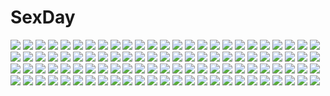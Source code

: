# SexDay
![](https://konachan.com/image/b752d2e8a57daec867bba9a64fae75ad/Konachan.com%20-%20155011%20blue_hair%20dedenden%21%20erect_nipples%20headphones%20one-up%20pantyhose%20rin_%28dedenden%21%29%20tagme_%28artist%29%20twintails.jpg)
![](https://konachan.com/jpeg/90617d9ef659d4b41839f8c77c6afaa7/Konachan.com%20-%20280563%20aliasing%20boudica_%28fate_grand_order%29%20close%20fate_grand_order%20fate_%28series%29%20green_eyes%20hero_neisan%20panties%20red_hair%20short_hair%20signed%20underwear.jpg)
![](https://konachan.com/image/88f167600dd0b7eacb018e59df5ac61b/Konachan.com%20-%20128063%20dressing%20konpaku_youmu%20panties%20shimesaba_kohada%20short_hair%20skirt%20skirt_lift%20striped_panties%20sword%20thighhighs%20touhou%20underwear%20weapon.jpg)
![](https://konachan.com/jpeg/a3ce33b55043047e28d7a0428ede94b6/Konachan.com%20-%20264247%20anus%20ass%20bed%20black_hair%20blush%20breasts%20brown_eyes%20censored%20game_cg%20long_hair%20male%20nipples%20nude%20penis%20pussy%20pussy_juice%20sex%20short_hair%20spread_legs.jpg)
![](https://konachan.com/jpeg/64a47c02d5d56a31fbda010b7e174978/Konachan.com%20-%20155074%20akise_aru%20all_male%20male%20mirai_nikki%20nishinomiya_saku%20phone%20tears.jpg)
![](https://konachan.com/image/435410d919fc2b74cbe7a440e5fbc60b/Konachan.com%20-%2078187%20crossover%20fairy_tail%20fatina%20flowers%20group%20k-on%21%20kanu%20macross%20pokemon%20ranka_lee%20sailor_moon%20sheryl_nome%20toradora%20twintails%20umbrella%20vocaloid.jpg)
![](https://konachan.com/image/0312a8f31da86bc6530b3b3ee2d45fbe/Konachan.com%20-%2094303%20mahou_shoujo_madoka_magica.jpg)
![](https://konachan.com/image/b002760077fb9020c25c1e1e37c9416a/Konachan.com%20-%20141204%202girls%20blonde_hair%20blue_eyes%20bow%20brown_hair%20hat%20maribel_han%20matsuyama_nozomu%20short_hair%20touhou%20usami_renko%20wink%20yellow_eyes.jpg)
![](https://konachan.com/jpeg/d3ac25b7f83d6eb21ce34a8dd13e7916/Konachan.com%20-%20305609%20aibeya%20azarashi_soft%20brown_hair%20game_cg%20hayami_aki%20oryou%20red_eyes%20school_uniform%20short_hair%20skirt.jpg)
![](https://konachan.com/image/423667141fddcf25fb0d8c6e6f94e4e8/Konachan.com%20-%2015845%20brown_eyes%20komatsu_eiji%20pink_hair%20school_swimsuit%20swimsuit.jpg)
![](https://konachan.com/jpeg/c8fe4b301a007c879ed27a6c63a84243/Konachan.com%20-%2049232%20aisaka_taiga%20takasu_ryuuji%20toradora%20transparent%20vector.jpg)
![](https://konachan.com/jpeg/ab37ba120e44ce510efd83e92ff5f70b/Konachan.com%20-%20210125%20akabeisoft2%20bed%20blonde_hair%20breast_hold%20breasts%20green_eyes%20nipples%20no_bra%20open_shirt%20panties%20panty_pull%20thighhighs%20underwear%20yuuki_hagure.jpg)
![](https://konachan.com/image/067b227b024fac626c5153d0c9ff07c1/Konachan.com%20-%20167105%20blonde_hair%20feathers%20green_eyes%20headband%20long_hair%20mechagirl%20original%20shingo_%28picturepuzzle%29%20sword%20weapon.jpg)
![](https://konachan.com/image/bfe07e08d324ccf081ac1e49efe85a4b/Konachan.com%20-%20111626%20all_male%20madara%20male%20natsume_takashi%20natsume_yuujinchou%20ofuda.jpg)
![](https://konachan.com/image/ae3da610fb381670ff9c95d240cefe0a/Konachan.com%20-%2059610%20aquaplus%20komaki_manaka%20leaf%20to_heart%20to_heart_2%20zoom_layer.jpg)
![](https://konachan.com/image/330b69d10332ba5941e504a69fd19917/Konachan.com%20-%2063064%20hatsune_miku%20twintails%20vocaloid%20white.jpg)
![](https://konachan.com/image/da47ec43c7747a39d8f1d152f30a772b/Konachan.com%20-%205081%20goth-loli%20itou_noiji%20lolita_fashion%20nagato_yuki%20suzumiya_haruhi_no_yuutsu.jpg)
![](https://konachan.com/jpeg/0c8bc50d74217c2e50ed3d849cbf209f/Konachan.com%20-%20234744%20blue_eyes%20brown_hair%20flowers%20gendo0032%20lee_hi%20long_hair%20petals%20rose%20skirt.jpg)
![](https://konachan.com/jpeg/1ccfcfdd3fa4a3e5008031b22faceb0c/Konachan.com%20-%2069432%20amakura%20amamiya_kisa%20game_cg%20group%20gun%20hat%20katase_sakura%20male%20root_nuko%20school_uniform%20tachibana_shizuku%20tagme_%28character%29%20thighhighs%20weapon.jpg)
![](https://konachan.com/image/a8c29b3e7a594bf011c179d759ff70ad/Konachan.com%20-%20211028%20green_eyes%20ibarazaki_emi%20jpeg_artifacts%20katawa_shoujo%20mike_inel%20red_hair%20signed%20twintails%20zoom_layer.jpg)
![](https://konachan.com/image/3b2f82badee6d24ce7a6aeb8e2baad97/Konachan.com%20-%20122959%20brown_hair%20flowers%20headphones%20purple_eyes%20sword%20touhou%20toyosatomimi_no_miko%20weapon%20yume_shokunin%20zoom_layer.jpg)
![](https://konachan.com/image/3db1ec4005ec06695c4d813dc018d07d/Konachan.com%20-%20192154%20food%20fruit%20record_of_agarest_war.jpg)
![](https://konachan.com/jpeg/5f23d7bf79a5bfac567ac74e32d8fea6/Konachan.com%20-%20120867%20black_hair%20breasts%20censored%20game_cg%20long_hair%20mutou_kurihito%20nipples%20pantyhose%20penis%20pussy%20sex%20torn_clothes%20wet%20wink%20yuki_natsume.jpg)
![](https://konachan.com/image/1b257e631420543b4818d744020a98e4/Konachan.com%20-%20111059%20hat%20hinanawi_tenshi%20popsicle%20school_swimsuit%20swimsuit%20touhou.jpg)
![](https://konachan.com/image/11231e9fb7dab5d169f29c03390bcf62/Konachan.com%20-%20233604%20animal%20ball%20bird%20blue_eyes%20blue_hair%20flowers%20grass%20inika%20long_hair%20original%20petals%20watermark.jpg)
![](https://konachan.com/jpeg/6422b602da57b3c486be26cc159efde3/Konachan.com%20-%20130340%20aquaplus%20bed%20blonde_hair%20blush%20breast_hold%20breasts%20leaf%20long_hair%20nipples%20panties%20school_uniform%20tenmaso%20thighhighs%20to_heart%20to_heart_2%20underwear.jpg)
![](https://konachan.com/image/1fdec49d312e33a63997f7e1209c79b8/Konachan.com%20-%2060930%20hatsune_miku%20vocaloid.jpg)
![](https://konachan.com/image/a42e534a856d7bde2799866f20b79023/Konachan.com%20-%20166236%20blush%20eevee%20espeon%20flareon%20glaceon%20gray_hair%20group%20hat%20jolteon%20leafeon%20long_hair%20pokemon%20ponytail%20skirt%20sylveon%20torute%20twintails%20umbreon%20vaporeon.jpg)
![](https://konachan.com/jpeg/ce40f86beeaf3a98115f14bdee2bcc8b/Konachan.com%20-%20274901%20ass%20barefoot%20blush%20breasts%20brown_hair%20esan_%28llamaesan%29%20nipples%20nude%20original%20short_hair%20wet%20white.jpg)
![](https://konachan.com/jpeg/64488aa93e4020e4e5d141f1c49983d6/Konachan.com%20-%20221557%20all_male%20b_%28hero_warz%29%20black_hair%20blood%20hero_warz%20horns%20kawacy%20male%20mask%20open_shirt%20red_eyes%20ribbons%20shirt%20short_hair%20sword%20waifu2x%20weapon.jpg)
![](https://konachan.com/jpeg/1e2e707b20246f74d0cefcf52c1583ed/Konachan.com%20-%20167889%20bikini%20blush%20breasts%20censored%20clochette%20fang%20fellatio%20game_cg%20long_hair%20nipples%20paizuri%20penis%20red_eyes%20red_hair%20renjou_sayaka%20shintaro%20swimsuit.jpg)
![](https://konachan.com/image/56605653b1446e780b9676bb997d8eb5/Konachan.com%20-%20210617%20couzone%20hatsune_miku%20headphones%20long_hair%20school_uniform%20twintails%20vocaloid.jpg)
![](https://konachan.com/jpeg/d055304e9baf94e6f7cad6d733d481a7/Konachan.com%20-%20169204%20fujiwara_no_mokou%20headphones%20kazetto%20long_hair%20pantyhose%20red_eyes%20ribbons%20shorts%20tattoo%20touhou%20white_hair.jpg)
![](https://konachan.com/jpeg/bf600b1b2edd30436387fbd95df91436/Konachan.com%20-%20194823%20anthropomorphism%20aqua_eyes%20breasts%20dobunezumi%20gloves%20gray_hair%20kantai_collection%20nipples%20pantyhose%20school_uniform%20see_through%20short_hair%20water.jpg)
![](https://konachan.com/image/7403504e38e0ac474fa08691edd96cc5/Konachan.com%20-%20216308%20animal_ears%20blue_eyes%20blush%20bodysuit%20breasts%20bunny_ears%20cameltoe%20cleavage%20collar%20garter_belt%20hapymaher%20ordeal%20ribbons%20stockings%20tail%20thighhighs.jpg)
![](https://konachan.com/image/e8ac930456f813d4c62b7ebae3cb9b43/Konachan.com%20-%2040939%20mai-hime%20miyu_greer.jpg)
![](https://konachan.com/jpeg/c8103693621d184fc111e998e9d145f9/Konachan.com%20-%206057%20close%20full_metal_panic%20gray_eyes%20gray_hair%20teletha_testarossa%20transparent%20vector.jpg)
![](https://konachan.com/jpeg/47f42b9484dacfbdaae683bf5e381cf2/Konachan.com%20-%20162763%20asahina_mikuru%20brown_eyes%20brown_hair%20gray_hair%20headphones%20itou_noiji%20long_hair%20nagato_yuki%20short_hair%20suzumiya_haruhi%20thighhighs%20twintails%20umbrella.jpg)
![](https://konachan.com/image/3a578b3ab4421bf65d9bb0146bb455b4/Konachan.com%20-%20304727%20gloves%20goggles%20noba%20original%20robot%20watermark.jpg)
![](https://konachan.com/image/54aa163f484be3200d9f3f18f1663e8b/Konachan.com%20-%2092101%20fatheng%20original%20red_eyes.jpg)
![](https://konachan.com/image/43442ee7d32db3c7e1d6dd14fb4e6553/Konachan.com%20-%20232410%20animal_ears%20breasts%20catgirl%20cropped%20fang%20gray_hair%20highschool_dxd%20lasterk%20navel%20nipples%20nude%20orange_eyes%20short_hair%20toujou_koneko.jpg)
![](https://konachan.com/jpeg/ca567478ca298362369f23b682f5b4a5/Konachan.com%20-%20165304%20blonde_hair%20clouds%20ichii_yui%20kazenokaze%20kneehighs%20long_hair%20purple_eyes%20purple_hair%20red_eyes%20red_hair%20short_hair%20sky%20stockings%20yellow_eyes%20yuyushiki.jpg)
![](https://konachan.com/image/7dbc1b991a599c569ac5abd6cdedfcef/Konachan.com%20-%2042183%20itou_noiji%20shakugan_no_shana%20shana.jpg)
![](https://konachan.com/jpeg/c1edc43540925e17d8e22e5df0e74ade/Konachan.com%20-%20120572%20anus%20ass%20blush%20flowers%20game_cg%20komori_kei%20lisa_eostre%20long_hair%20nude%20purple_hair%20pussy%20red_eyes%20ribbons%20tree%20twintails%20uncensored%20white_hair.jpg)
![](https://konachan.com/image/904ecd161012b9c62f19475f45518639/Konachan.com%20-%2036239%20klan_klan%20macross%20macross_frontier%20pointed_ears.jpg)
![](https://konachan.com/image/ca6e34aa4879ca422b5f91ae9f8881a4/Konachan.com%20-%20195619%20bai_yemeng%20black_eyes%20black_hair%20katana%20long_hair%20original%20sword%20tattoo%20tian_ling_qian_ye%20watermark%20weapon.jpg)
![](https://konachan.com/jpeg/21da57c945560e0b6440da28768cb1d1/Konachan.com%20-%20121055%20atelier_sakura%20blush%20breasts%20fingering%20game_cg%20higuchi_mio%20long_hair%20masturbation%20nipples%20panties%20pussy_juice%20shindou_mikeko%20underwear%20wet.jpg)
![](https://konachan.com/image/412085f856c90a0bea54faf322d6aa28/Konachan.com%20-%20251663%20asui_tsuyu%20bandaid%20blush%20brown_eyes%20candy%20chain%20collar%20gloves%20green_eyes%20green_hair%20group%20hat%20lollipop%20necklace%20ponytail%20short_hair%20skirt%20twintails.jpg)
![](https://konachan.com/image/375717e9f5e7700028bd9f7b95bf80e6/Konachan.com%20-%20142588%20dress%20guilty_crown%20pink_hair%20red_eyes%20redjuice%20ribbons%20white%20yuzuriha_inori.jpg)
![](https://konachan.com/image/cb6e548ec8e1049de0b8d49f1bbbcc23/Konachan.com%20-%20108146%20kagamine_len%20kagamine_rin%20kaito%20male%20takoluka%20vocaloid.jpg)
![](https://konachan.com/image/7cd5936e347ec64e76937ba80a8aa13b/Konachan.com%20-%20112947%20espgaluda%20madara_%28espgaluda%29.jpg)
![](https://konachan.com/jpeg/1d7686ada2e03d283e1f3e4ec134a05f/Konachan.com%20-%20280919%20ass%20blonde_hair%20blush%20dress%20genjung%20gradient%20green_eyes%20hat%20long_hair%20no_bra%20nopan%20original%20pointed_ears%20see_through%20summer_dress%20thighhighs.jpg)
![](https://konachan.com/jpeg/836288215b300883d5a942de1d0b3bdd/Konachan.com%20-%20251832%20anthropomorphism%20brown_eyes%20gloves%20kantai_collection%20kinu_%28kancolle%29%20oweee%20pantyhose%20red_hair%20school_uniform%20short_hair%20skirt%20thighhighs.jpg)
![](https://konachan.com/image/d65df420be0dfa4ab316686d9437ad9c/Konachan.com%20-%20255925%20barefoot%20blue_hair%20clouds%20dress%20food%20fruit%20green_eyes%20hinanawi_tenshi%20long_hair%20namatyaba%20sky%20touhou.jpg)
![](https://konachan.com/image/f164cc1387ea1ccf482d74a57d03dde9/Konachan.com%20-%2056912%20clannad%20ichinose_kotomi.jpg)
![](https://konachan.com/jpeg/2423cce8e62f4ad60b559fac62bf1cdf/Konachan.com%20-%20242331%20blue_eyes%20blue_hair%20blush%20breasts%20hat%20jajao%20navel%20nude%20penis%20pubic_hair%20santa_hat%20sex%20short_hair%20spread_legs%20tail%20tears%20thighhighs%20touhou%20uncensored.jpg)
![](https://konachan.com/image/97068fbfc8757a98eb815562549e8572/Konachan.com%20-%20205715%20black_hair%20dark%20dragon%20gray%20original%20pixiv_fantasia%20red_eyes%20scarf%20signed%20swd3e2%20weapon.jpg)
![](https://konachan.com/jpeg/14a4aa9ede0f40bb9d02f9c384af22ed/Konachan.com%20-%20229841%202girls%20barefoot%20beach%20bed%20black_hair%20cinkai%20dress%20long_hair%20original%20scenic%20sleeping%20summer_dress%20tree%20water.jpg)
![](https://konachan.com/jpeg/5bdd6554e02513e6aa5a8d42d0aeb98d/Konachan.com%20-%20294402%20animal_ears%20blonde_hair%20breasts%20catgirl%20cleavage%20garter_belt%20ia_%28ias1010%29%20long_hair%20maid%20original%20red_eyes%20short_hair%20tail%20thighhighs%20white_hair.jpg)
![](https://konachan.com/image/27c29a274c610dfd707b882802ec9be3/Konachan.com%20-%2051682%20bikini%20carnelian%20school_swimsuit%20swimsuit%20testament_sphere.jpg)
![](https://konachan.com/image/c4abd1cdb8cf0702f17d3ab5bfba6ca6/Konachan.com%20-%20302065%20animal_ears%20ass%20collar%20gloves%20hidan_no_aria%20kanzaki_h_aria%20panties%20polychromatic%20underwear%20uno_ryoku.jpg)
![](https://konachan.com/jpeg/5dec9b51c74db8561bac93c570a64422/Konachan.com%20-%20258531%202girls%20aqua_eyes%20blonde_hair%20braids%20cosplay%20cowgirl%20glasses%20gun%20hat%20headband%20kingsman%20long_hair%20parody%20suit%20tagme_%28artist%29%20tie%20weapon%20wristwear.jpg)
![](https://konachan.com/image/249647b3e82f6a599747b10b115cdfad/Konachan.com%20-%20155309%20arcanine%20ookido_green%20pidgeot%20pokemon%20rokuroku.jpg)
![](https://konachan.com/image/4feb71e850bff5f517656d4cc6e728d5/Konachan.com%20-%2067220%20all_male%20hakuouki_shinsengumi_kitan%20male%20purple_eyes%20purple_hair%20saitou_hajime%20scarf.jpg)
![](https://konachan.com/jpeg/3d60e8a41e36e42fce67884de27b6fe6/Konachan.com%20-%20218335%20blonde_hair%20blue_gk%20blush%20ellen_baker%20gradient%20green_eyes%20new_horizon%20ponytail%20skirt%20third-party_edit.jpg)
![](https://konachan.com/jpeg/6a3a3ce31b21acb0d298e6eab0d82dd2/Konachan.com%20-%20238672%20blush%20bondage%20bra%20breasts%20game_cg%20garter_belt%20green_eyes%20guilty%20headband%20long_hair%20navel%20panty_pull%20spread_legs%20toya_shiori%20underwear%20vibrator%20wet.jpg)
![](https://konachan.com/image/7b68e869f53ee925e6f18c1cc3fdc566/Konachan.com%20-%20162862%20blue_eyes%20braids%20gloves%20karasu-san_%28syh3iua83%29%20original%20red_hair.jpg)
![](https://konachan.com/jpeg/034d49ff879cd3cda82b0f67e67d046b/Konachan.com%20-%2069091%20arashiyama_sayoko%20close%20natsu_no_arashi%20transparent%20vector.jpg)
![](https://konachan.com/jpeg/fc2a84d752ea663c1029f0a8be5b2aba/Konachan.com%20-%20249380%20building%20city%20clouds%20dark%20mocha_%28cotton%29%20original%20rooftop%20ruins%20signed%20sky%20sunset.jpg)
![](https://konachan.com/image/6caee69a9351ec16e626eca249909543/Konachan.com%20-%20208447%20aqua_eyes%20aqua_hair%20flowers%20hatsune_miku%20instrument%20kuroi_%28liar-player%29%20long_hair%20necklace%20pantyhose%20petals%20piano%20tears%20twintails%20vocaloid%20wings.jpg)
![](https://konachan.com/jpeg/5d8919db044144e8f60fdae0773ed4df/Konachan.com%20-%20108855%20blue_eyes%20breasts%20cleavage%20dog_days%20flowers%20foxgirl%20gloves%20necklace%20ninja%20panties%20ponytail%20ribbons%20skintight%20skirt%20tail%20thighhighs%20underwear%20upskirt.jpg)
![](https://konachan.com/jpeg/4f5f9b9195f07aea5fdeeaf72204ab2d/Konachan.com%20-%20272902%20barefoot%20fang%20horns%20idaten93%20loli%20long_hair%20original%20pink_hair%20purple_eyes%20ruua_%28idaten93%29%20white.jpg)
![](https://konachan.com/jpeg/a12749cbbc6d36386994840773e1c473/Konachan.com%20-%20200107%202girls%20apron%20drink%20food%20hat%20headband%20ice_cream%20konpaku_youmu%20moon%20myon%20ochakan%20pink_hair%20saigyouji_yuyuko%20touhou%20tree%20white_hair.jpg)
![](https://konachan.com/image/fbdae493ba1f35f0cf42ac7e85496276/Konachan.com%20-%206609%20mecha%20mobile_suit_gundam%20rx-78%20weapon.jpg)
![](https://konachan.com/image/cb982c24dac6a847208907356a88df56/Konachan.com%20-%2038815%20gouen_no_soleil%20nanashiki_rin%20skyfish.jpg)
![](https://konachan.com/image/e47955935a031ee0e6d464eb2dff715f/Konachan.com%20-%20161430%20black_hair%20blue_eyes%20blush%20flat_chest%20kneehighs%20loli%20long_hair%20nipples%20original%20shouji_ayumu%20socks.jpg)
![](https://konachan.com/jpeg/c80dde4bc251bc087362a764037ed144/Konachan.com%20-%20249478%20animal%20bird%20breasts%20cleavage%20cropped%20dress%20eruthika%20gun%20hat%20long_hair%20mask%20red_eyes%20tree_of_savior%20weapon%20white_hair.jpg)
![](https://konachan.com/jpeg/48f518c01f7913ccb37f730558a28fce/Konachan.com%20-%20179386%20cherry_blossoms%20flowers%20ia%20palu_%28zumiharu%29%20short_hair%20tears%20vocaloid.jpg)
![](https://konachan.com/image/da1ffd023dc715050cb42bb5d11ed684/Konachan.com%20-%2026154%20anthropomorphism%20juzo-kun%20linux%20os-tan%20spear%20uniform%20weapon.jpeg)
![](https://konachan.com/image/23fe0f3266eed4ec19380df496188ed9/Konachan.com%20-%2023293%20hachimitsu_to_clover.jpg)
![](https://konachan.com/image/b5b90e825b033dc1404cf077ec054387/Konachan.com%20-%20209649%202girls%20anthropomorphism%20aqua_eyes%20ass%20blonde_hair%20cropped%20gloves%20green_eyes%20hat%20kantai_collection%20kneehighs%20skirt%20thighhighs%20twintails%20uniform.jpg)
![](https://konachan.com/jpeg/a1529994aaa5bc7eb9992c7ded412e43/Konachan.com%20-%2092851%20blush%20game_cg%20hinata_mutsuki%20long_hair%20natsume_otona%20red_hair%20skyfish%20tie%20yotsuiro_passionato%21.jpg)
![](https://konachan.com/image/034d2f28bfe313ab3003d214ad5456be/Konachan.com%20-%2013616%20galaxy_angel%20ranpha_franboise.jpg)
![](https://konachan.com/jpeg/1381e89b7c2136a97da52c093e65e210/Konachan.com%20-%20287653%20aqua_eyes%20aqua_hair%20candy%20choker%20close%20cropped%20food%20hatsune_miku%20heiwa_%28murasiho%29%20lollipop%20long_hair%20sunglasses%20twintails%20vocaloid%20waifu2x.jpg)
![](https://konachan.com/image/327aa3227670c6a7f4a7fd7d1d2242df/Konachan.com%20-%20231228%20armor%20blonde_hair%20cape%20chain%20fate_grand_order%20fate_%28series%29%20jeanne_d%27arc_alter%20jeanne_d%27arc_%28fate%29%20long_hair%20sword%20weapon%20xiaosan_ye%20yellow_eyes.jpg)
![](https://konachan.com/image/81e5e7cd895e3b862dba5c7e2a77bd8f/Konachan.com%20-%20135323%20blue_eyes%20blush%20breast_grab%20breasts%20brown_hair%20charlotte_e_yeager%20maru_%28maruttona%29%20nipples%20no_bra%20open_shirt%20strike_witches%20wet.jpg)
![](https://konachan.com/image/909656061836d8de277210e4ddcffe62/Konachan.com%20-%20131313%20brown_eyes%20brown_hair%20ex-driver%20gou_%28double_trigger%29%20gun%20pantyhose%20sakakino_lisa%20weapon.jpg)
![](https://konachan.com/jpeg/95911b0069f112c5acd353956a0f6d9c/Konachan.com%20-%2017636%20clamp%20ichihara_yuuko%20xxxholic.jpg)
![](https://konachan.com/image/9350574bb9773c62942455008394bdfe/Konachan.com%20-%20165409%20angel211283%20ass%20close%20panties%20realistic%20signed%20underwear%20wet.jpg)
![](https://konachan.com/jpeg/6f76db0cc34d7b5a9444fb4ea19ae0e5/Konachan.com%20-%20244952%20animal_ears%20aqua_eyes%20blush%20code_geass%20kallen_stadtfeld%20pink_hair%20short_hair%20tail%20transparent%20vector.jpg)
![](https://konachan.com/jpeg/f6165ad3d96ff4949f32afc36ddcedee/Konachan.com%20-%20160658%20bath%20bathtub%20blonde_hair%20game_cg%20green_eyes%20koku%20lovera_bride%20see_through%20wet%20yuuki_nao_%28lovera_bride%29.jpg)
![](https://konachan.com/image/9842b3d9d31a78e8d9b9bbe4ef38ece2/Konachan.com%20-%20228158%20animal%20food%20fruit%20leaves%20nobody%20orange_%28fruit%29%20original%20signed%20yutaka_kana.jpg)
![](https://konachan.com/image/8ec2037a513baeb23745e8abb1457f8c/Konachan.com%20-%20197511%202girls%20bed%20black_hair%20blonde_hair%20blue_eyes%20blush%20fukadou_magorona%20long_hair%20pantyhose%20red_eyes%20ribbons%20school_uniform%20skirt%20twintails.jpg)
![](https://konachan.com/image/62ba227c90b8f7df28a54165a36169cb/Konachan.com%20-%20269514%20barefoot%20glasses%20original%20rg%20shorts.jpg)
![](https://konachan.com/jpeg/2923db6e510416998757eb88494e7f8f/Konachan.com%20-%20195447%20black_hair%20blue_eyes%20dress%20flowers%20gloves%20goth-loli%20hat%20loli%20lolita_fashion%20rose%20scan%20tinkle.jpg)
![](https://konachan.com/image/68f7a46a0795b114cf58d6b9c02dbb21/Konachan.com%20-%2030596%20bikini%20flat_chest%20fujii_masahiro%20megami%20ogata_matake%20shakugan_no_shana%20shana%20swimsuit%20yoshida_kazumi.jpg)
![](https://konachan.com/image/a2615dbd1890428fdda5bc690f3a11ef/Konachan.com%20-%20228717%20breasts%20brown_hair%20clouds%20genderswap%20gloves%20gun%20hat%20long_hair%20mccree_%28overwatch%29%20overwatch%20qi_kou%20weapon%20yellow_eyes.jpg)
![](https://konachan.com/image/e7d7b69cf0bfb799f623c934080dc894/Konachan.com%20-%20153870%20angel_beats%21%20book%20doll%20fujimaki%20guitar%20hisako%20instrument%20irie_miyuki%20kono_sanorou%20naoi_ayato%20noda%20ooyama%20shiina%20takamatsu%20takeyama%20tk%20yusa.jpg)
![](https://konachan.com/image/381a2e34a73dcc9835b52a91ab4bf695/Konachan.com%20-%20154983%20brown_eyes%20brown_hair%20dress%20hat%20koutaro%20scan%20summer_dress.jpg)
![](https://konachan.com/image/47bb21e5377e1a88e008b5a045a1e788/Konachan.com%20-%2011098%20blush%20hoshino_kasumi%20kamina_yuki%20presence%20ribbons%20thighhighs.jpg)
